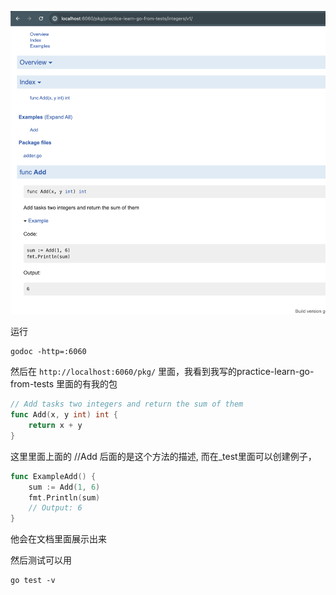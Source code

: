 ![img.png](img.png)

运行
```shell
godoc -http=:6060
```

然后在 `http://localhost:6060/pkg/` 里面，我看到我写的practice-learn-go-from-tests
里面的有我的包
```go
// Add tasks two integers and return the sum of them
func Add(x, y int) int {
	return x + y
}
```

这里里面上面的 //Add 后面的是这个方法的描述, 而在_test里面可以创建例子，
```go
func ExampleAdd() {
	sum := Add(1, 6)
	fmt.Println(sum)
	// Output: 6
}
```
他会在文档里面展示出来

然后测试可以用
```shell
go test -v
```
